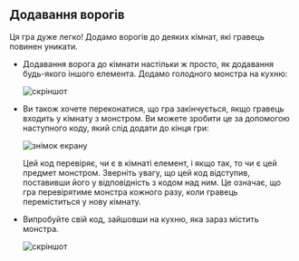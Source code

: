 ## Додавання ворогів

Ця гра дуже легко! Додамо ворогів до деяких кімнат, які гравець повинен уникати.

+ Додавання ворога до кімнати настільки ж просто, як додавання будь-якого іншого елемента. Додамо голодного монстра на кухню:
    
    ![скріншот](images/rpg-monster-dict.png)

+ Ви також хочете переконатися, що гра закінчується, якщо гравець входить у кімнату з монстром. Ви можете зробити це за допомогою наступного коду, який слід додати до кінця гри:
    
    ![знімок екрану](images/rpg-monster-code.png)
    
    Цей код перевіряє, чи є в кімнаті елемент, і якщо так, то чи є цей предмет монстром. Зверніть увагу, що цей код відступив, поставивши його у відповідність з кодом над ним. Це означає, що гра перевірятиме монстра кожного разу, коли гравець переміститься у нову кімнату.

+ Випробуйте свій код, зайшовши на кухню, яка зараз містить монстра.
    
    ![скріншот](images/rpg-monster-test.png)